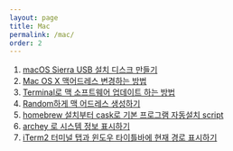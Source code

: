 ```yaml
---
layout: page
title: Mac
permalink: /mac/
order: 2
---
```


1. [macOS Sierra USB 설치 디스크 만들기][1]
1. [Mac OS X 맥어드레스 변경하는 방법][2]
1. [Terminal로 맥 소프트웨어 업데이트 하는 방법][3]
1. [Random하게 맥 어드레스 생성하기][4]
1. [homebrew 설치부터 cask로 기본 프로그램 자동설치 script][5]
1. [archey 로 시스템 정보 표시하기][6]
2. [iTerm2 터미널 탭과 윈도우 타이틀바에 현재 경로 표시하기][7]

[1]:	http://nodolee.github.io/2016/06/19/macOS_diskbuild/
[2]:	http://nodolee.github.io/2015/10/31/Macaddresschange/
[3]:	http://nodolee.github.io/2015/10/31/Macupdate-terminal/
[4]:	http://nodolee.github.io/2015/11/01/opsnssl-randommacaddress/
[5]:	http://nodolee.github.io/2015/11/05/homebrew-automatic/
[6]:	http://nodolee.github.io/2016/03/27/archey/
[7]:	http://nodolee.github.io/2015/09/05/iTerm_Titlebar-Path/